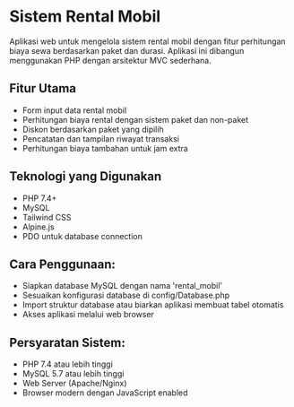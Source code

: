 # Sistem Rental Mobil

Aplikasi web untuk mengelola sistem rental mobil dengan fitur perhitungan biaya sewa berdasarkan paket dan durasi. Aplikasi ini dibangun menggunakan PHP dengan arsitektur MVC sederhana.

## Fitur Utama
- Form input data rental mobil
- Perhitungan biaya rental dengan sistem paket dan non-paket
- Diskon berdasarkan paket yang dipilih
- Pencatatan dan tampilan riwayat transaksi
- Perhitungan biaya tambahan untuk jam extra

## Teknologi yang Digunakan
- PHP 7.4+
- MySQL
- Tailwind CSS
- Alpine.js
- PDO untuk database connection

## Cara Penggunaan:
- Siapkan database MySQL dengan nama 'rental_mobil'
- Sesuaikan konfigurasi database di config/Database.php
- Import struktur database atau biarkan aplikasi membuat tabel otomatis
- Akses aplikasi melalui web browser

## Persyaratan Sistem:
- PHP 7.4 atau lebih tinggi
- MySQL 5.7 atau lebih tinggi
- Web Server (Apache/Nginx)
- Browser modern dengan JavaScript enabled
